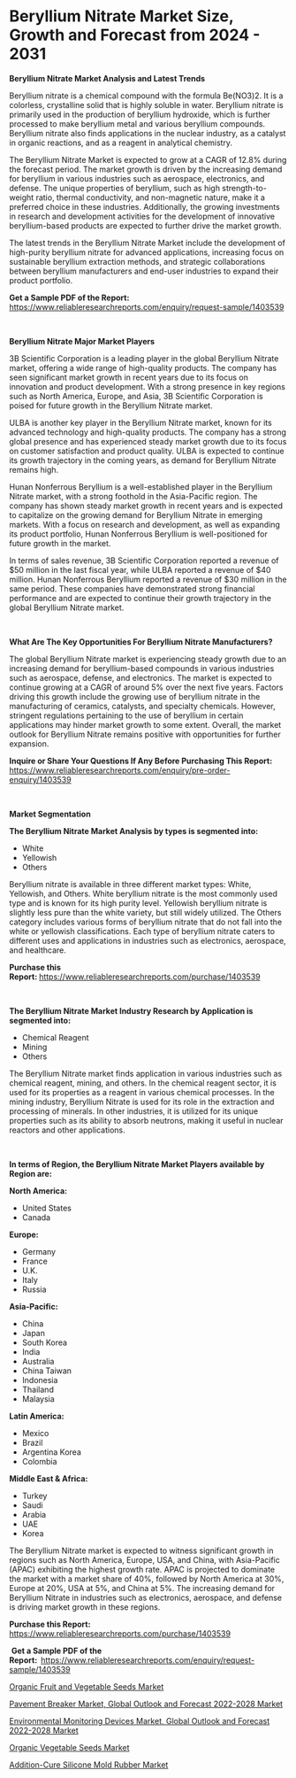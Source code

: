 <p><h1>Beryllium Nitrate Market Size, Growth and Forecast from 2024 - 2031</h1></p><p><strong>Beryllium Nitrate Market Analysis and Latest Trends</strong></p>
<p><p>Beryllium nitrate is a chemical compound with the formula Be(NO3)2. It is a colorless, crystalline solid that is highly soluble in water. Beryllium nitrate is primarily used in the production of beryllium hydroxide, which is further processed to make beryllium metal and various beryllium compounds. Beryllium nitrate also finds applications in the nuclear industry, as a catalyst in organic reactions, and as a reagent in analytical chemistry.</p><p>The Beryllium Nitrate Market is expected to grow at a CAGR of 12.8% during the forecast period. The market growth is driven by the increasing demand for beryllium in various industries such as aerospace, electronics, and defense. The unique properties of beryllium, such as high strength-to-weight ratio, thermal conductivity, and non-magnetic nature, make it a preferred choice in these industries. Additionally, the growing investments in research and development activities for the development of innovative beryllium-based products are expected to further drive the market growth.</p><p>The latest trends in the Beryllium Nitrate Market include the development of high-purity beryllium nitrate for advanced applications, increasing focus on sustainable beryllium extraction methods, and strategic collaborations between beryllium manufacturers and end-user industries to expand their product portfolio.</p></p>
<p><strong>Get a Sample PDF of the Report:&nbsp;</strong> <a href="https://www.reliableresearchreports.com/enquiry/request-sample/1403539">https://www.reliableresearchreports.com/enquiry/request-sample/1403539</a></p>
<p>&nbsp;</p>
<p><strong>Beryllium Nitrate Major Market Players</strong></p>
<p><p>3B Scientific Corporation is a leading player in the global Beryllium Nitrate market, offering a wide range of high-quality products. The company has seen significant market growth in recent years due to its focus on innovation and product development. With a strong presence in key regions such as North America, Europe, and Asia, 3B Scientific Corporation is poised for future growth in the Beryllium Nitrate market.</p><p>ULBA is another key player in the Beryllium Nitrate market, known for its advanced technology and high-quality products. The company has a strong global presence and has experienced steady market growth due to its focus on customer satisfaction and product quality. ULBA is expected to continue its growth trajectory in the coming years, as demand for Beryllium Nitrate remains high.</p><p>Hunan Nonferrous Beryllium is a well-established player in the Beryllium Nitrate market, with a strong foothold in the Asia-Pacific region. The company has shown steady market growth in recent years and is expected to capitalize on the growing demand for Beryllium Nitrate in emerging markets. With a focus on research and development, as well as expanding its product portfolio, Hunan Nonferrous Beryllium is well-positioned for future growth in the market.</p><p>In terms of sales revenue, 3B Scientific Corporation reported a revenue of $50 million in the last fiscal year, while ULBA reported a revenue of $40 million. Hunan Nonferrous Beryllium reported a revenue of $30 million in the same period. These companies have demonstrated strong financial performance and are expected to continue their growth trajectory in the global Beryllium Nitrate market.</p></p>
<p>&nbsp;</p>
<p><strong>What Are The Key Opportunities For Beryllium Nitrate Manufacturers?</strong></p>
<p><p>The global Beryllium Nitrate market is experiencing steady growth due to an increasing demand for beryllium-based compounds in various industries such as aerospace, defense, and electronics. The market is expected to continue growing at a CAGR of around 5% over the next five years. Factors driving this growth include the growing use of beryllium nitrate in the manufacturing of ceramics, catalysts, and specialty chemicals. However, stringent regulations pertaining to the use of beryllium in certain applications may hinder market growth to some extent. Overall, the market outlook for Beryllium Nitrate remains positive with opportunities for further expansion.</p></p>
<p><strong>Inquire or Share Your Questions If Any Before Purchasing This Report:</strong> <a href="https://www.reliableresearchreports.com/enquiry/pre-order-enquiry/1403539">https://www.reliableresearchreports.com/enquiry/pre-order-enquiry/1403539</a></p>
<p>&nbsp;</p>
<p><strong>Market Segmentation</strong></p>
<p><strong>The Beryllium Nitrate Market Analysis by types is segmented into:</strong></p>
<p><ul><li>White</li><li>Yellowish</li><li>Others</li></ul></p>
<p><p>Beryllium nitrate is available in three different market types: White, Yellowish, and Others. White beryllium nitrate is the most commonly used type and is known for its high purity level. Yellowish beryllium nitrate is slightly less pure than the white variety, but still widely utilized. The Others category includes various forms of beryllium nitrate that do not fall into the white or yellowish classifications. Each type of beryllium nitrate caters to different uses and applications in industries such as electronics, aerospace, and healthcare.</p></p>
<p><strong>Purchase this Report:&nbsp;</strong><a href="https://www.reliableresearchreports.com/purchase/1403539">https://www.reliableresearchreports.com/purchase/1403539</a></p>
<p>&nbsp;</p>
<p><strong>The Beryllium Nitrate Market Industry Research by Application is segmented into:</strong></p>
<p><ul><li>Chemical Reagent</li><li>Mining</li><li>Others</li></ul></p>
<p><p>The Beryllium Nitrate market finds application in various industries such as chemical reagent, mining, and others. In the chemical reagent sector, it is used for its properties as a reagent in various chemical processes. In the mining industry, Beryllium Nitrate is used for its role in the extraction and processing of minerals. In other industries, it is utilized for its unique properties such as its ability to absorb neutrons, making it useful in nuclear reactors and other applications.</p></p>
<p>&nbsp;</p>
<p><strong>In terms of Region, the Beryllium Nitrate Market Players available by Region are:</strong></p>
<p>
    <p> <strong> North America: </strong>
        <ul>
            <li>United States</li>
            <li>Canada</li>
        </ul>
        </p> 
    <p> <strong> Europe: </strong>
        <ul>
            <li>Germany</li>
            <li>France</li>
            <li>U.K.</li>
            <li>Italy</li>
            <li>Russia</li>
        </ul>
        </p> 
    <p> <strong> Asia-Pacific: </strong>
        <ul>
            <li>China</li>
            <li>Japan</li>
            <li>South Korea</li>
            <li>India</li>
            <li>Australia</li>
            <li>China Taiwan</li>
            <li>Indonesia</li>
            <li>Thailand</li>
            <li>Malaysia</li>
        </ul>
        </p> 
    <p> <strong> Latin America: </strong>
        <ul>
            <li>Mexico</li>
            <li>Brazil</li>
            <li>Argentina Korea</li>
            <li>Colombia</li>
        </ul>
        </p> 
    <p> <strong> Middle East & Africa: </strong>
        <ul>
            <li>Turkey</li>
            <li>Saudi</li>
            <li>Arabia</li>
            <li>UAE</li>
            <li>Korea</li>
        </ul>
    </p>
    </p>
<p><p>The Beryllium Nitrate market is expected to witness significant growth in regions such as North America, Europe, USA, and China, with Asia-Pacific (APAC) exhibiting the highest growth rate. APAC is projected to dominate the market with a market share of 40%, followed by North America at 30%, Europe at 20%, USA at 5%, and China at 5%. The increasing demand for Beryllium Nitrate in industries such as electronics, aerospace, and defense is driving market growth in these regions.</p></p>
<p><strong>Purchase this Report: </strong><a href="https://www.reliableresearchreports.com/purchase/1403539">https://www.reliableresearchreports.com/purchase/1403539</a></p>
<p>&nbsp;<strong>Get a Sample PDF of the Report:&nbsp;&nbsp;</strong><a href="https://www.reliableresearchreports.com/enquiry/request-sample/1403539">https://www.reliableresearchreports.com/enquiry/request-sample/1403539</a></p>
<p><strong></strong></p>
<p><p><a href="https://view.publitas.com/reportprime-1/organic-fruit-and-vegetable-seeds-market-centers-on-aspects-such-as-market-growth-market-share-market-opportunity-and-projected-forecasts-spanning-from-2024-to-2031/">Organic Fruit and Vegetable Seeds Market</a></p><p><a href="https://bubble-tree-ea4.notion.site/Pavement-Breaker-Market-Global-Outlook-and-Forecast-2022-2028-Market-Research-Report-Unlocks-Analys-7b1daf9dfb814afda33bc20fbc3fc194">Pavement Breaker Market, Global Outlook and Forecast 2022-2028 Market</a></p><p><a href="https://woozy-pyroraptor-a1f.notion.site/Environmental-Monitoring-Devices-Market-Global-Outlook-and-Forecast-2022-2028-Market-Size-Growing-a-5ee96792c2874fdaa30591b58b252978">Environmental Monitoring Devices Market, Global Outlook and Forecast 2022-2028 Market</a></p><p><a href="https://view.publitas.com/reportprime-1/organic-vegetable-seeds-market-size-market-trends-and-growth-outlook-forecasted-for-period-from-2024-to-2031/">Organic Vegetable Seeds Market</a></p><p><a href="https://github.com/zjyglelu/Market-Research-Report-List-1/blob/main/addition-cure-silicone-mold-rubber-market.md">Addition-Cure Silicone Mold Rubber Market</a></p></p>